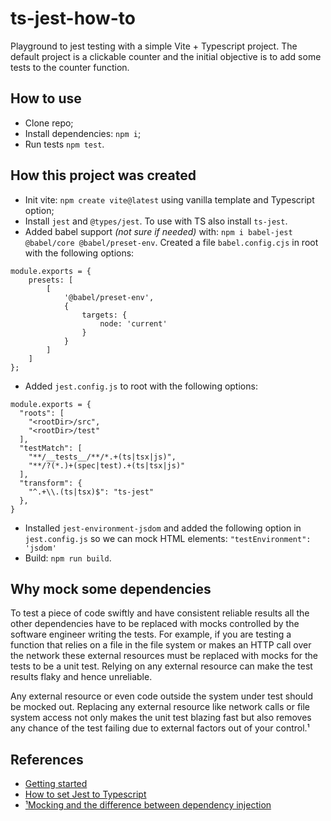# ts-jest-how-to
Playground to jest testing with a simple Vite + Typescript project. The default project is a clickable counter and the initial objective is to add some tests to the counter function.

## How to use
- Clone repo;
- Install dependencies: `npm i`;
- Run tests `npm test`.

## How this project was created
- Init vite: `npm create vite@latest` using vanilla template and Typescript option;
- Install `jest` and `@types/jest`. To use with TS also install `ts-jest`.
- Added babel support *(not sure if needed)* with: `npm i babel-jest @babel/core @babel/preset-env`. Created a file `babel.config.cjs` in root with the following options:
```
module.exports = {
    presets: [
        [
            '@babel/preset-env',
            {
                targets: {
                    node: 'current'
                }
            }
        ]
    ]
};
```
- Added `jest.config.js` to root with the following options:
```
module.exports = {
  "roots": [
    "<rootDir>/src",
    "<rootDir>/test"
  ],
  "testMatch": [
    "**/__tests__/**/*.+(ts|tsx|js)",
    "**/?(*.)+(spec|test).+(ts|tsx|js)"
  ],
  "transform": {
    "^.+\\.(ts|tsx)$": "ts-jest"
  },
}
```
- Installed `jest-environment-jsdom` and added the following option in `jest.config.js` so we can mock HTML elements: `"testEnvironment": 'jsdom'`
- Build: `npm run build`.

## Why mock some dependencies
To test a piece of code swiftly and have consistent reliable results all the other dependencies have to be replaced with mocks controlled by the software engineer writing the tests. For example, if you are testing a function that relies on a file in the file system or makes an HTTP call over the network these external resources must be replaced with mocks for the tests to be a unit test. Relying on any external resource can make the test results flaky and hence unreliable.

Any external resource or even code outside the system under test should be mocked out. Replacing any external resource like network calls or file system access not only makes the unit test blazing fast but also removes any chance of the test failing due to external factors out of your control.¹


## References
- [Getting started](https://jestjs.io/docs/getting-started)
- [How to set Jest to Typescript](https://basarat.gitbook.io/typescript/intro-1/jest)
- [¹Mocking and the difference between dependency injection](https://meticulous.ai/blog/mocking-a-javascript-class-with-jest-two-ways-to-make-it-easier/)